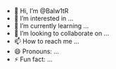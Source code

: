 - 👋 Hi, I’m @Balw1tR
- 👀 I’m interested in ...
- 🌱 I’m currently learning ...
- 💞️ I’m looking to collaborate on ...
- 📫 How to reach me ...
- 😄 Pronouns: ...
- ⚡ Fun fact: ...

<!---
Balw1tR/Balw1tR is a ✨ special ✨ repository because its `README.md` (this file) appears on your GitHub profile.
You can click the Preview link to take a look at your changes.
--->
